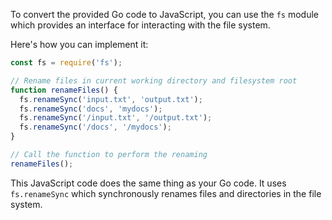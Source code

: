 To convert the provided Go code to JavaScript, you can use the `fs` module which provides an interface for interacting with the file system.

Here's how you can implement it:

```javascript
const fs = require('fs');

// Rename files in current working directory and filesystem root
function renameFiles() {
  fs.renameSync('input.txt', 'output.txt');
  fs.renameSync('docs', 'mydocs');
  fs.renameSync('/input.txt', '/output.txt');
  fs.renameSync('/docs', '/mydocs');
}

// Call the function to perform the renaming
renameFiles();
```

This JavaScript code does the same thing as your Go code. It uses `fs.renameSync` which synchronously renames files and directories in the file system.
